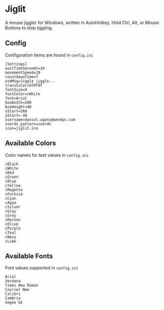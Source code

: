 # Jiglit
A mouse jiggler for Windows, written in AutoHotkey. Hold Ctrl, Alt, or Mouse Buttons to stop jiggling.

## Config
Configuration items are found in `config.ini`
```autohotkey
[Settings]
waitTimeSeconds=10
movementSpeed=20
countdownTime=7
osdMsg=Jiggle jiggle...
transColor=0f0f0f
fontSize=9
fontColor=cWhite
font=Arial
boxWidth=200
boxHeight=40
xStart=160
yStart=-48
username=daniel.agans@wendys.com
coords_pattern=coords
icon=jiglit.ico

```


## Available Colors
Color names for text values in `config.ini`
```
cBlack
cWhite
cRed
cGreen
cBlue
cYellow
cMagenta
cFuchsia
cCyan
cAqua
cSilver
cGray
cGrey
cMaroon
cOlive
cPurple
cTeal
cNavy
cLime
```

## Available Fonts
Font values supported in `config.ini`
```
Arial
Verdana
Times New Roman
Courier New
Calibri
Cambria
Segoe UI
```
